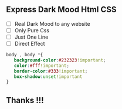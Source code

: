 ## Express Dark Mood Html CSS

- [ ]  Real Dark Mood to any website
- [ ]  Only Pure Css
- [ ]  Just One Line
- [ ]  Direct Effect

```css
body , body *{ 
   background-color:#232323!important; 
   color:#fff!important; 
   border-color:#333!important;
   box-shadow:unset!important 
}
```

## Thanks !!!
